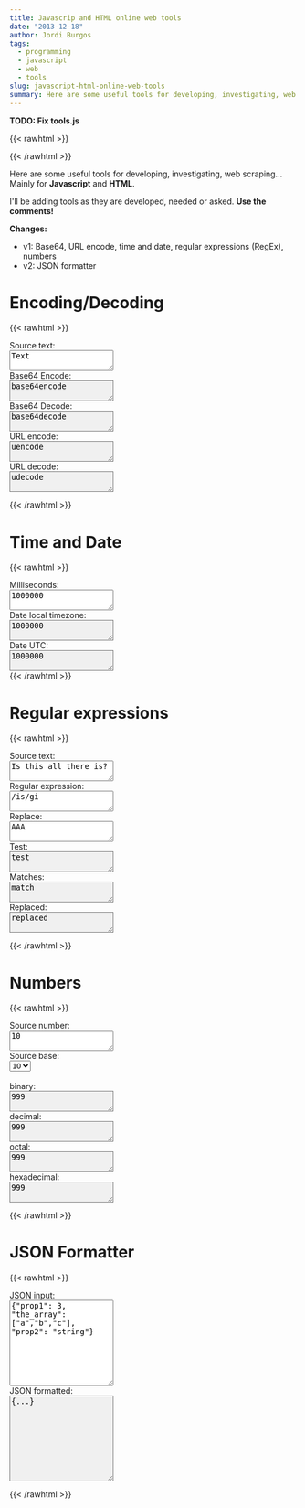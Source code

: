 ```yaml
---
title: Javascrip and HTML online web tools
date: "2013-12-18"
author: Jordi Burgos
tags:
  - programming 
  - javascript
  - web
  - tools
slug: javascript-html-online-web-tools
summary: Here are some useful tools for developing, investigating, web scraping... Mainly for Javascript and HTML.
---
```


**TODO: Fix tools.js**

{{< rawhtml >}}
<script src="/js/tools.js"></script>
{{< /rawhtml >}}

<style>
.result {
    background-color: #F0F0F0;
}
.tall {
    height: 150px !important;
}
</style>

Here are some useful tools for developing, investigating, web scraping... Mainly for **Javascript** and **HTML**.

I'll be adding tools as they are developed, needed or asked. **Use the comments!**

**Changes:**

* v1: Base64, URL encode, time and date, regular expressions (RegEx), numbers
* v2: JSON formatter


Encoding/Decoding
=================

{{< rawhtml >}}

<div id='encodedecode' markdown=0>
Source text:<br/><textarea id='text' class="form-control">Text</textarea>
<br/>
<div class="row">
<div class="col-sm-3">
Base64 Encode:<br/><textarea id='base64encode' class="form-control result">base64encode</textarea>
</div>
<div class="col-sm-3">
Base64 Decode:<br/><textarea id='base64decode' class="form-control result">base64decode</textarea>
</div>
<div class="col-sm-3">
URL encode:<br/><textarea id='uencode' class="form-control result">uencode</textarea>
</div>
<div class="col-sm-3">
URL decode:<br/><textarea id='udecode' class="form-control result">udecode</textarea>
</div>
</div>
</div>

{{< /rawhtml >}}

Time and Date
=============

{{< rawhtml >}}

<div markdown=0>
<div class="row">
<div class="col-sm-4">
Milliseconds:<br/><textarea id='millis' class="form-control">1000000</textarea>
</div>
<div class="col-sm-4">
Date local timezone:<br/><textarea id='date' class="form-control result">1000000</textarea>
</div>
<div class="col-sm-4">
Date UTC:<br/><textarea id='date-utc' class="form-control result">1000000</textarea>
</div>
</div>
</div>
{{< /rawhtml >}}


Regular expressions
===================

{{< rawhtml >}}

<div markdown=0>
<div class="row">
<div class="col-sm-4">
Source text:<br/><textarea id='string' class="form-control">Is this all there is?</textarea>
</div>
<div class="col-sm-4">
Regular expression:<br/><textarea id='pattern' class="form-control">/is/gi</textarea>
</div>
<div class="col-sm-4">
Replace:<br/><textarea id='replace' class="form-control">AAA</textarea>
</div>
</div>

<div class="row">
<div class="col-sm-4">
Test:<br/><textarea id='pattern-test' class="form-control result">test</textarea>
</div>
<div class="col-sm-4">
Matches:<br/><textarea id='pattern-match' class="form-control result">match</textarea>
</div>
<div class="col-sm-4">
Replaced:<br/><textarea id='pattern-replaced' class="form-control result">replaced</textarea>
</div>
</div>
</div>

{{< /rawhtml >}}

Numbers
=======

{{< rawhtml >}}

<div id='numbers' markdown=0>
<div class="row">
<div class="col-sm-3">
Source number:<br/><textarea id='number' class="form-control">10</textarea>
</div>
<div class="col-sm-3">
Source base:<br/>
<select id="base" class="form-control">
<option value="2">2</option>
<option value="8">8</option>
<option selected="selected" value="10">10</option>
<option value="16">16</option>
</select>
</div>
</div>
<br/>
<div class="row">
<div class="col-sm-3">
binary:<br/><textarea id='binary' class="form-control result">999</textarea>
</div>
<div class="col-sm-3">
decimal:<br/><textarea id='decimal' class="form-control result">999</textarea>
</div>
<div class="col-sm-3">
octal:<br/><textarea id='octal' class="form-control result">999</textarea>
</div>
<div class="col-sm-3">
hexadecimal:<br/><textarea id='hexadecimal' class="form-control result">999</textarea>
</div>
</div>
</div>

{{< /rawhtml >}}

JSON Formatter
==============

{{< rawhtml >}}

<div markdown=0>
<div class="row">
<div class="col-sm-6">
JSON input:<br/><textarea id='json' class="form-control tall">{"prop1": 3, "the_array": ["a","b","c"], "prop2": "string"}</textarea>
</div>
<div class="col-sm-6">
JSON formatted:<br/><textarea id='jsonresult' class="form-control result tall">{...}</textarea>
</div>
</div>
</div>

{{< /rawhtml >}}

